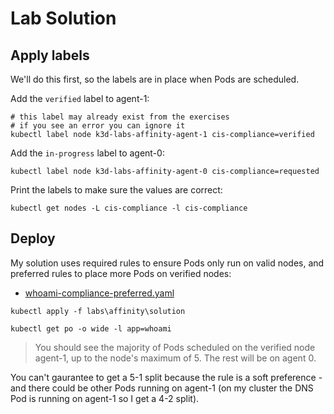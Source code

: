 # Lab Solution

## Apply labels

We'll do this first, so the labels are in place when Pods are scheduled.

Add the `verified` label to agent-1:

```
# this label may already exist from the exercises
# if you see an error you can ignore it
kubectl label node k3d-labs-affinity-agent-1 cis-compliance=verified
```

Add the `in-progress` label to agent-0:

```
kubectl label node k3d-labs-affinity-agent-0 cis-compliance=requested
```

Print the labels to make sure the values are correct:

```
kubectl get nodes -L cis-compliance -l cis-compliance
```

## Deploy

My solution uses required rules to ensure Pods only run on valid nodes, and preferred rules to place more Pods on verified nodes:

- [whoami-compliance-preferred.yaml](.\solution\whoami-compliance-preferred.yaml) 

```
kubectl apply -f labs\affinity\solution

kubectl get po -o wide -l app=whoami
```

> You should see the majority of Pods scheduled on the verified node agent-1, up to the node's maximum of 5. The rest will be on agent 0. 

You can't gaurantee to get a 5-1 split because the rule is a soft preference - and there could be other Pods running on agent-1 (on my cluster the DNS Pod is running on agent-1 so I get a 4-2 split).
